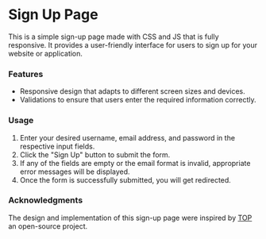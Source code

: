 <h1>Sign Up Page</h1>
This is a simple sign-up page made with CSS and JS that is fully responsive. It provides a user-friendly interface for users to sign up for your website or application.

<h3>Features</h3>
<ul>
    <li>Responsive design that adapts to different screen sizes and devices.</li>
    <li>Validations to ensure that users enter the required information correctly.</li>
</ul>

<h3>Usage</h3>
<ol>
    <li>Enter your desired username, email address, and password in the respective input fields.</li>
    <li>Click the "Sign Up" button to submit the form.</li>
    <li>If any of the fields are empty or the email format is invalid, appropriate error messages will be displayed.</li>
    <li>Once the form is successfully submitted, you will get redirected.</li>
</ol>

<h3>Acknowledgments</h3>
The design and implementation of this sign-up page were inspired by <a href="theodinproject.com">TOP</a> an open-source project.
